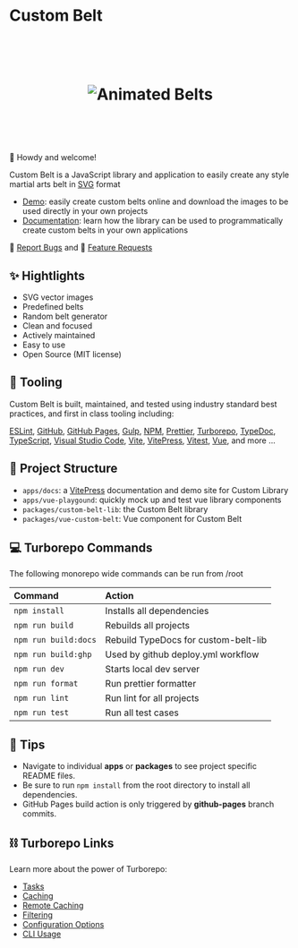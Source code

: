 # Custom Belt

<h1 align="center">
 <br>
 <br>
  <img src="https://jeffholst.github.io/custom-belt/belts-animated.gif" alt="Animated Belts">
 <br>
 <br>
 <br>
</h1>

👋 Howdy and welcome!

Custom Belt is a JavaScript library and application to easily create any style martial arts belt in [SVG](https://en.wikipedia.org/wiki/SVG) format

- [Demo](https://jeffholst.github.io/custom-belt/demo.html): easily create custom belts online and download the images to be used directly in your own projects
- [Documentation](https://jeffholst.github.io/custom-belt/introduction/what-is-custom-belt.html): learn how the library can be used to programmatically create custom belts in your own applications

🐞 [Report Bugs](https://github.com/jeffholst/custom-belt/issues/new?assignees=&labels=bug%3A+pending+triage&projects=&template=bug_report.yml) and 🚀 [Feature Requests](https://github.com/jeffholst/custom-belt/issues/new?assignees=&labels=&projects=&template=feature_request.yml)

## ✨ Hightlights

- SVG vector images
- Predefined belts
- Random belt generator
- Clean and focused
- Actively maintained
- Easy to use
- Open Source (MIT license)

## 🧰️ Tooling

Custom Belt is built, maintained, and tested using industry standard best practices, and first in class tooling including:

[ESLint](https://eslint.org/),
[GitHub](https://github.com/),
[GitHub Pages](https://pages.github.com/),
[Gulp](https://gulpjs.com/),
[NPM](https://www.npmjs.com/),
[Prettier](https://prettier.io),
[Turborepo](https://turbo.build/),
[TypeDoc](https://typedoc.org/),
[TypeScript](https://www.typescriptlang.org/),
[Visual Studio Code](https://code.visualstudio.com/),
[Vite](https://vitejs.dev/),
[VitePress](https://vitepress.dev/),
[Vitest](https://vitest.dev/),
[Vue](https://vuejs.org/),
and more ...

## 📁 Project Structure

- `apps/docs`: a [VitePress](https://vitepress.dev/) documentation and demo site for Custom Library
- `apps/vue-playgound`: quickly mock up and test vue library components
- `packages/custom-belt-lib`: the Custom Belt library
- `packages/vue-custom-belt`: Vue component for Custom Belt

## 💻 Turborepo Commands

The following monorepo wide commands can be run from /root

| Command              | Action                                      |
| :------------------- | :------------------------------------------ |
| `npm install`        | Installs all dependencies                   |
| `npm run build`      | Rebuilds all projects                       |
| `npm run build:docs` | Rebuild TypeDocs for custom-belt-lib        |
| `npm run build:ghp`  | Used by github deploy.yml workflow          |
| `npm run dev`        | Starts local dev server                     |
| `npm run format`     | Run prettier formatter                      |
| `npm run lint`       | Run lint for all projects                   |
| `npm run test`       | Run all test cases                          |

## 💬 Tips

- Navigate to individual **apps** or **packages** to see project specific README files.
- Be sure to run `npm install` from the root directory to install all dependencies.
- GitHub Pages build action is only triggered by **github-pages** branch commits.

## ⛓️ Turborepo Links

Learn more about the power of Turborepo:

- [Tasks](https://turbo.build/repo/docs/core-concepts/monorepos/running-tasks)
- [Caching](https://turbo.build/repo/docs/core-concepts/caching)
- [Remote Caching](https://turbo.build/repo/docs/core-concepts/remote-caching)
- [Filtering](https://turbo.build/repo/docs/core-concepts/monorepos/filtering)
- [Configuration Options](https://turbo.build/repo/docs/reference/configuration)
- [CLI Usage](https://turbo.build/repo/docs/reference/command-line-reference)
